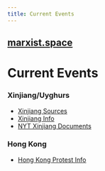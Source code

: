 ```yaml
---
title: Current Events
---
```


## [marxist.space](https://marxist.space)

# Current Events

### Xinjiang/Uyghurs

* [Xinjiang Sources](https://docs.google.com/document/d/1XiHrkJ_zudQZP1hBIBCgJKKAfAILxEG0cmQGrNH8pIU/edit)
* [Xinjiang Info](https://medium.com/@leohezhao/xinjiang-facts-vs-fiction-bdc2aa403c91)
* [NYT Xinjiang Documents](https://www.quora.com/What-will-be-the-consequences-of-the-New-York-Times-expose-on-Xinjiang/answer/Jamin-Chen-1?ch=10&share=010b06f9&srid=hXpBn)

### Hong Kong
* [Hong Kong Protest Info](https://bitbucket.org/TheCrypticMan/hong-kong-protests/wiki/browse/)
